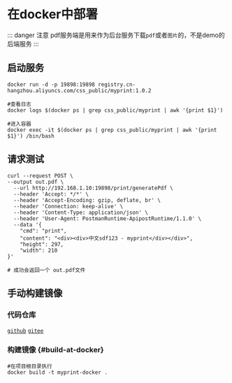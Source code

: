 # 在docker中部署
::: danger 注意
pdf服务端是用来作为后台服务下载`pdf`或者`图片`的，不是demo的后端服务
:::
## 启动服务

```shell
docker run -d -p 19898:19898 registry.cn-hangzhou.aliyuncs.com/css_public/myprint:1.0.2

#查看日志
docker logs $(docker ps | grep css_public/myprint | awk '{print $1}')

#进入容器
docker exec -it $(docker ps | grep css_public/myprint | awk '{print $1}') /bin/bash
```

## 请求测试

```shell
curl --request POST \
--output out.pdf \
  --url http://192.168.1.10:19898/print/generatePdf \
  --header 'Accept: */*' \
  --header 'Accept-Encoding: gzip, deflate, br' \
  --header 'Connection: keep-alive' \
  --header 'Content-Type: application/json' \
  --header 'User-Agent: PostmanRuntime-ApipostRuntime/1.1.0' \
  --data '{
    "cmd": "print",
    "content": "<div><div>中文sdf123 - myprint</div></div>",
    "height": 297,
    "width": 210
}'

# 成功会返回一个 out.pdf文件

```

## 手动构建镜像

### 代码仓库

[`github`](https://github.com/MyPrintDesign/myprint-docker) [`gitee`](https://gitee.com/MyPrintDesign/myprint-docker)

### 构建镜像 {#build-at-docker}
```shell
#在项目根目录执行
docker build -t myprint-docker .
```
